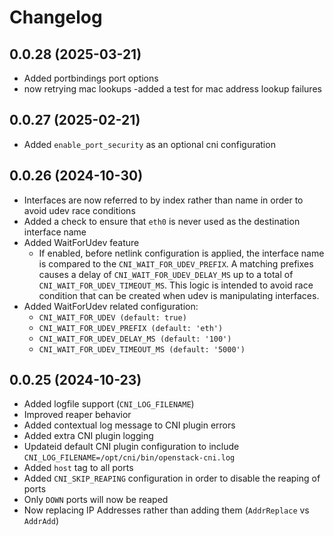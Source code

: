 # Changelog

## 0.0.28 (2025-03-21)
 - Added portbindings port options
 -  now retrying mac lookups
   -added a test for mac address lookup failures

## 0.0.27 (2025-02-21)
 - Added `enable_port_security` as an optional cni configuration

## 0.0.26 (2024-10-30)

- Interfaces are now referred to by index rather than name in order to avoid udev race conditions
- Added a check to ensure that `eth0` is never used as the destination interface name
- Added WaitForUdev feature
    - If enabled, before netlink configuration is applied, the interface name is compared to the `CNI_WAIT_FOR_UDEV_PREFIX`.  A matching prefixes causes a delay of `CNI_WAIT_FOR_UDEV_DELAY_MS` up to a total of `CNI_WAIT_FOR_UDEV_TIMEOUT_MS`.
    This logic is intended to avoid race condition that can be created when udev is manipulating interfaces.
- Added WaitForUdev related configuration:
    - `CNI_WAIT_FOR_UDEV (default: true)`
    - `CNI_WAIT_FOR_UDEV_PREFIX (default: 'eth')`
    - `CNI_WAIT_FOR_UDEV_DELAY_MS (default: '100')`
    - `CNI_WAIT_FOR_UDEV_TIMEOUT_MS (default: '5000')`


## 0.0.25 (2024-10-23)

- Added logfile support (`CNI_LOG_FILENAME`)
- Improved reaper behavior
- Added contextual log message to CNI plugin errors
- Added extra CNI plugin logging
- Updateid default CNI plugin configuration to include `CNI_LOG_FILENAME=/opt/cni/bin/openstack-cni.log`
- Added `host` tag to all ports
- Added `CNI_SKIP_REAPING` configuration in order to disable the reaping of ports
- Only `DOWN` ports will now be reaped
- Now replacing IP Addresses rather than adding them (`AddrReplace` vs `AddrAdd`)